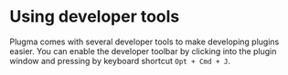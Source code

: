 # Using developer tools

Plugma comes with several developer tools to make developing plugins easier. You can enable the developer toolbar by clicking into the plugin window and pressing by keyboard shortcut `Opt + Cmd + J`.
